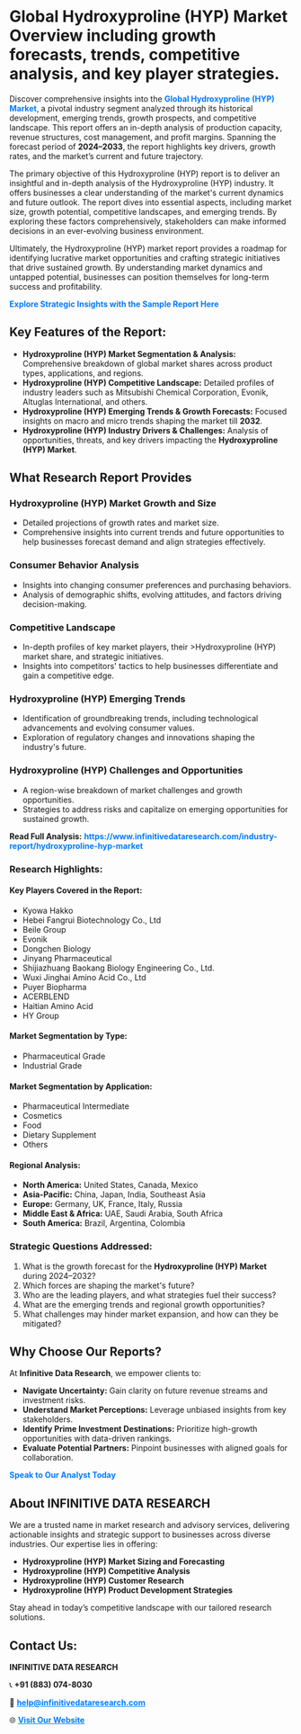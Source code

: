 <h1>Global Hydroxyproline (HYP) Market Overview including growth forecasts, trends, competitive analysis, and key player strategies.</h1>
<p>
Discover comprehensive insights into the 
<a href="https://www.infinitivedataresearch.com/industry-report/hydroxyproline-hyp-market" rel="dofollow" style="color: #007BFF; text-decoration: none;"><strong>Global Hydroxyproline (HYP) Market</strong></a>, a pivotal industry segment analyzed through its historical development, emerging trends, growth prospects, and competitive landscape. This report offers an in-depth analysis of production capacity, revenue structures, cost management, and profit margins. Spanning the forecast period of <strong>2024–2033</strong>, the report highlights key drivers, growth rates, and the market’s current and future trajectory.
</p>
<p>
The primary objective of this Hydroxyproline (HYP) report is to deliver an insightful and in-depth analysis of the Hydroxyproline (HYP) industry. It offers businesses a clear understanding of the market's current dynamics and future outlook. The report dives into essential aspects, including market size, growth potential, competitive landscapes, and emerging trends. By exploring these factors comprehensively, stakeholders can make informed decisions in an ever-evolving business environment.
</p>
<p>
Ultimately, the Hydroxyproline (HYP) market report provides a roadmap for identifying lucrative market opportunities and crafting strategic initiatives that drive sustained growth. By understanding market dynamics and untapped potential, businesses can position themselves for long-term success and profitability.
</p>
<p>
<a href="https://www.infinitivedataresearch.com/request-sample/reportId=105869" style="color: #007BFF; text-decoration: none;"><strong>Explore Strategic Insights with the Sample Report Here</strong></a>
</p>

<h2>Key Features of the Report:</h2>
<ul>
<li><strong>Hydroxyproline (HYP) Market Segmentation & Analysis:</strong> Comprehensive breakdown of global market shares across product types, applications, and regions.</li>
<li><strong>Hydroxyproline (HYP) Competitive Landscape:</strong> Detailed profiles of industry leaders such as Mitsubishi Chemical Corporation, Evonik, Altuglas International, and others.</li>
<li><strong>Hydroxyproline (HYP) Emerging Trends & Growth Forecasts:</strong> Focused insights on macro and micro trends shaping the market till <strong>2032</strong>.</li>
<li><strong>Hydroxyproline (HYP) Industry Drivers & Challenges:</strong> Analysis of opportunities, threats, and key drivers impacting the <strong>Hydroxyproline (HYP) Market</strong>.</li>
</ul>

<h2>What Research Report Provides</h2>
<h3>Hydroxyproline (HYP) Market Growth and Size</h3>
<ul>
<li>Detailed projections of growth rates and market size.</li>
<li>Comprehensive insights into current trends and future opportunities to help businesses forecast demand and align strategies effectively.</li>
</ul>

<h3>Consumer Behavior Analysis</h3>
<ul>
<li>Insights into changing consumer preferences and purchasing behaviors.</li>
<li>Analysis of demographic shifts, evolving attitudes, and factors driving decision-making.</li>
</ul>

<h3>Competitive Landscape</h3>
<ul>
<li>In-depth profiles of key market players, their >Hydroxyproline (HYP) market share, and strategic initiatives.</li>
<li>Insights into competitors' tactics to help businesses differentiate and gain a competitive edge.</li>
</ul>

<h3>Hydroxyproline (HYP) Emerging Trends</h3>
<ul>
<li>Identification of groundbreaking trends, including technological advancements and evolving consumer values.</li>
<li>Exploration of regulatory changes and innovations shaping the industry's future.</li>
</ul>

<h3>Hydroxyproline (HYP) Challenges and Opportunities</h3>
<ul>
<li>A region-wise breakdown of market challenges and growth opportunities.</li>
<li>Strategies to address risks and capitalize on emerging opportunities for sustained growth.</li>
</ul>
<p><strong>Read Full Analysis:</strong> <a href="https://www.infinitivedataresearch.com/industry-report/hydroxyproline-hyp-market" rel="dofollow" style="color: #007BFF; text-decoration: none;"><strong>https://www.infinitivedataresearch.com/industry-report/hydroxyproline-hyp-market</strong></a></p>
<h3>Research Highlights:</h3>
<h4>Key Players Covered in the Report:</h4>
<ul><li>Kyowa Hakko</li><li>Hebei Fangrui Biotechnology Co., Ltd</li><li>Beile Group</li><li>Evonik</li><li>Dongchen Biology</li><li>Jinyang Pharmaceutical</li><li>Shijiazhuang Baokang Biology Engineering Co., Ltd.</li><li>Wuxi Jinghai Amino Acid Co., Ltd</li><li>Puyer Biopharma</li><li>ACERBLEND</li><li>Haitian Amino Acid</li><li>HY Group</li></ul>
<h4>Market Segmentation by Type:</h4>
<ul><li>Pharmaceutical Grade</li><li>Industrial Grade</li></ul>
<h4>Market Segmentation by Application:</h4>
<ul><li>Pharmaceutical Intermediate</li><li>Cosmetics</li><li>Food</li><li>Dietary Supplement</li><li>Others</li></ul>

<h4>Regional Analysis:</h4>
<ul>
<li><strong>North America:</strong> United States, Canada, Mexico</li>
<li><strong>Asia-Pacific:</strong> China, Japan, India, Southeast Asia</li>
<li><strong>Europe:</strong> Germany, UK, France, Italy, Russia</li>
<li><strong>Middle East & Africa:</strong> UAE, Saudi Arabia, South Africa</li>
<li><strong>South America:</strong> Brazil, Argentina, Colombia</li>
</ul>

<h3>Strategic Questions Addressed:</h3>
<ol>
<li>What is the growth forecast for the <strong>Hydroxyproline (HYP) Market</strong> during 2024–2032?</li>
<li>Which forces are shaping the market's future?</li>
<li>Who are the leading players, and what strategies fuel their success?</li>
<li>What are the emerging trends and regional growth opportunities?</li>
<li>What challenges may hinder market expansion, and how can they be mitigated?</li>
</ol>

<h2>Why Choose Our Reports?</h2>
<p>At <strong>Infinitive Data Research</strong>, we empower clients to:</p>
<ul>
<li><strong>Navigate Uncertainty:</strong> Gain clarity on future revenue streams and investment risks.</li>
<li><strong>Understand Market Perceptions:</strong> Leverage unbiased insights from key stakeholders.</li>
<li><strong>Identify Prime Investment Destinations:</strong> Prioritize high-growth opportunities with data-driven rankings.</li>
<li><strong>Evaluate Potential Partners:</strong> Pinpoint businesses with aligned goals for collaboration.</li>
</ul>
<p><a href="https://www.infinitivedataresearch.com/industry-report/hydroxyproline-hyp-market" rel="dofollow" style="color: #007BFF; text-decoration: none;"><strong>Speak to Our Analyst Today</strong></a></p>

<h2>About INFINITIVE DATA RESEARCH</h2>
<p>We are a trusted name in market research and advisory services, delivering actionable insights and strategic support to businesses across diverse industries. Our expertise lies in offering:</p>
<ul>
<li><strong>Hydroxyproline (HYP) Market Sizing and Forecasting</strong></li>
<li><strong>Hydroxyproline (HYP) Competitive Analysis</strong></li>
<li><strong>Hydroxyproline (HYP) Customer Research</strong></li>
<li><strong>Hydroxyproline (HYP) Product Development Strategies</strong></li>
</ul>
<p>Stay ahead in today’s competitive landscape with our tailored research solutions.</p>

<h2>Contact Us:</h2>
<p><strong>INFINITIVE DATA RESEARCH</strong></p>
<p>📞 <strong>+91 (883) 074-8030</strong></p>
<p>📧 <strong><a href="mailto:help@infinitivedataresearch.com" style="color: #007BFF;">help@infinitivedataresearch.com</a></strong></p>
<p>🌐 <strong><a href="https://www.infinitivedataresearch.com" rel="dofollow" style="color: #007BFF;">Visit Our Website</a></strong></p>
